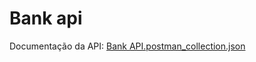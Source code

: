 # Bank api

Documentação da API:
[Bank API.postman_collection.json](https://github.com/Benezes/bank_api/files/15408047/Bank.API.postman_collection.json)
